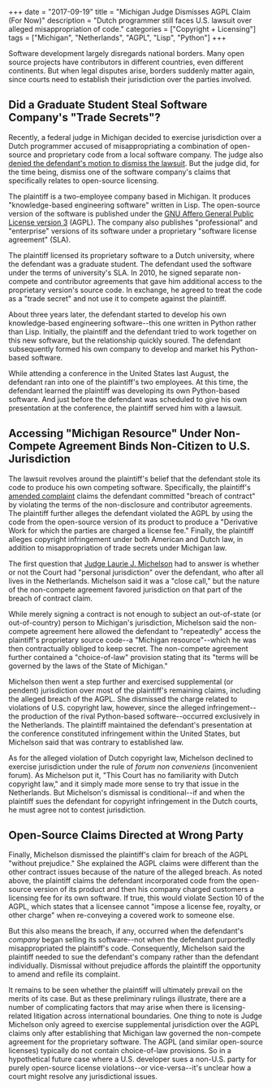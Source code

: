 +++
date = "2017-09-19"
title = "Michigan Judge Dismisses AGPL Claim (For Now)"
description = "Dutch programmer still faces U.S. lawsuit over alleged misappropriation of code."
categories = ["Copyright + Licensing"]
tags = ["Michigan", "Netherlands", "AGPL", "Lisp", "Python"]
+++

Software development largely disregards national borders. Many open source projects have contributors in different countries, even different continents. But when legal disputes arise, borders suddenly matter again, since courts need to establish their jurisdiction over the parties involved. 

## Did a Graduate Student Steal Software Company's "Trade Secrets"?

Recently, a federal judge in Michigan decided to exercise jurisdiction over a Dutch programmer accused of misappropriating a combination of open-source and proprietary code from a local software company. The judge also [denied the defendant's motion to dismiss the lawsuit](https://scholar.google.com/scholar_case?case=9866713133568797338). But the judge did, for the time being, dismiss one of the software company's claims that specifically relates to open-source licensing.

The plaintiff is a two-employee company based in Michigan. It produces "knowledge-based engineering software" written in Lisp. The open-source version of the software is published under the [GNU Affero General Public License version 3](https://opensource.org/licenses/AGPL-3.0) (AGPL). The company also publishes "professional" and "enterprise" versions of its software under a proprietary "software license agreement" (SLA).

The plaintiff licensed its proprietary software to a Dutch university, where the defendant was a graduate student. The defendant used the software under the terms of university's SLA. In 2010, he signed separate non-compete and contributor agreements that gave him additional access to the proprietary version's source code. In exchange, he agreed to treat the code as a "trade secret" and not use it to compete against the plaintiff.

About three years later, the defendant started to develop his own knowledge-based engineering software--this one written in Python rather than Lisp. Initially, the plaintiff and the defendant tried to work together on this new software, but the relationship quickly soured. The defendant subsequently formed his own company to develop and market his Python-based software. 

While attending a conference in the United States last August, the defendant ran into one of the plaintiff's two employees. At this time, the defendant learned the plaintiff was developing its own Python-based software. And just before the defendant was scheduled to give his own presentation at the conference, the plaintiff served him with a lawsuit.

## Accessing "Michigan Resource" Under Non-Compete Agreement Binds Non-Citizen to U.S. Jurisdiction

The lawsuit revolves around the plaintiff's belief that the defendant stole its code to produce his own competing software. Specifically, the plaintiff's [amended complaint](https://www.scribd.com/document/359366592/Knowledge-Based-Solutions-v-Van-Dijk-Complaint) claims the defendant committed "breach of contract" by violating the terms of the non-disclosure and contributor agreements. The plaintiff further alleges the defendant violated the AGPL by using the code from the open-source version of its product to produce a "Derivative Work for which the parties are charged a license fee." Finally, the plaintiff alleges copyright infringement under both American and Dutch law, in addition to misappropriation of trade secrets under Michigan law.

The first question that [Judge Laurie J. Michelson](https://www.mied.uscourts.gov/index.cfm?pageFunction=chambers&judgeid=34) had to answer is whether or not the Court had "personal jurisdiction" over the defendant, who after all lives in the Netherlands. Michelson said it was a "close call," but the nature of the non-compete agreement favored jurisdiction on that part of the breach of contract claim. 

While merely signing a contract is not enough to subject an out-of-state (or out-of-country) person to Michigan's jurisdiction, Michelson said the non-compete agreement here allowed the defendant to "repeatedly" access the plaintiff's proprietary source code--a "Michigan resource"--which he was then contractually obliged to keep secret. The non-compete agreement further contained a "choice-of-law" provision stating that its "terms will be governed by the laws of the State of Michigan." 

Michelson then went a step further and exercised supplemental (or pendent) jurisdiction over most of the plaintiff's remaining claims, including the alleged breach of the AGPL. She dismissed the charge related to violations of U.S. copyright law, however, since the alleged infringement--the production of the rival Python-based software--occurred exclusively in the Netherlands. The plaintiff maintained the defendant's presentation at the conference constituted infringement within the United States, but Michelson said that was contrary to established law.

As for the alleged violation of Dutch copyright law, Michelson declined to exercise jurisdiction under the rule of *forum non conveniens* (inconvenient forum). As Michelson put it, "This Court has no familiarity with Dutch copyright law," and it simply made more sense to try that issue in the Netherlands. But Michelson's dismissal is conditional--if and when the plaintiff sues the defendant for copyright infringement in the Dutch courts, he must agree not to contest jurisdiction.

## Open-Source Claims Directed at Wrong Party

Finally, Michelson dismissed the plaintiff's claim for breach of the AGPL "without prejudice." She explained the AGPL claims were different than the other contract issues because of the nature of the alleged breach. As noted above, the plaintiff claims the defendant incorporated code from the open-source version of its product and then his company charged customers a licensing fee for its own software. If true, this would violate Section 10 of the AGPL, which states that a licensee cannot "impose a license fee, royalty, or other charge" when re-conveying a covered work to someone else. 

But this also means the breach, if any, occurred when the defendant's *company* began selling its software--not when the defendant purportedly misappropriated the plaintiff's code. Consequently, Michelson said the plaintiff needed to sue the defendant's company rather than the defendant individually. Dismissal without prejudice affords the plaintiff the opportunity to amend and refile its complaint.

It remains to be seen whether the plaintiff will ultimately prevail on the merits of its case. But as these preliminary rulings illustrate, there are a number of complicating factors that may arise when there is licensing-related litigation across international boundaries. One thing to note is Judge Michelson only agreed to exercise supplemental jurisdiction over the AGPL claims only after establishing that Michigan law governed the non-compete agreement for the proprietary software. The AGPL (and similar open-source licenses) typically do not contain choice-of-law provisions. So in a hypothetical future case where a U.S. developer sues a non-U.S. party for purely open-source license violations--or vice-versa--it's unclear how a court might resolve any jurisdictional issues. 